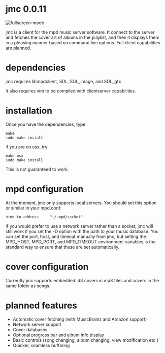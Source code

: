jmc 0.0.11
===

![fullscreen-mode](https://raw.github.com/rbong/jmc/master/img/screen1.png)

jmc is a client for the mpd music server software. It connect to the server and
fetches the cover art of albums in the playlist, and then it displays them in a
pleasing manner based on command line options. Full client capabilities are
planned.

dependencies
===
jmc requires libmpdclient, SDL, SDL\_image, and SDL\_gfx

It also requires vim to be compiled with clientserver capabilities.

installation
===
Once you have the dependencies, type
```
make
sudo make install
```
if you are on osx, try
```
make osx
sudo make install
```
This is not guaranteed to work.

mpd configuration
===
At the moment, jmc only supports local servers. You should set this option or
similar in your mpd.conf:
```
bind_to_address		"~/.mpd/socket"
```
If you would prefer to use a network server rather than a socket, jmc will
still work if you set the -D option with the path to your music database.
You can set the port, host, and timeout manually from jmc, but setting the
MPD\_HOST, MPD\_PORT, and MPD\_TIMEOUT environment variables is the standard way
to ensure that these are set automatically.

cover configuration
===
Currently jmc supports embedded id3 covers in mp3 files and covers in the same
folder as songs.

planned features
===
- Automatic cover fetching (with MusicBrainz and Amazon support)
- Network server support
- Cover databases
- Optional progress bar and album info display
- Basic controls (song changing, album changing, view modification etc.)
- Quicker, seamless buffering
